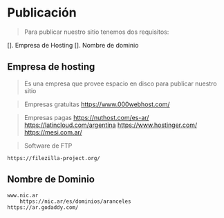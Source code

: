 # Publicación

> Para publicar nuestro sitio tenemos dos
> requisitos: 

   []. Empresa de Hosting
   []. Nombre de dominio

## Empresa de hosting

> Es una empresa que provee espacio en disco para publicar nuestro sitio

> Empresas gratuitas
    https://www.000webhost.com/    

> Empresas pagas
    https://nuthost.com/es-ar/
    https://latincloud.com/argentina
    https://www.hostinger.com/
    https://mesi.com.ar/


> Software de FTP

    https://filezilla-project.org/

## Nombre de Dominio

	www.nic.ar
		https://nic.ar/es/dominios/aranceles
	https://ar.godaddy.com/
	